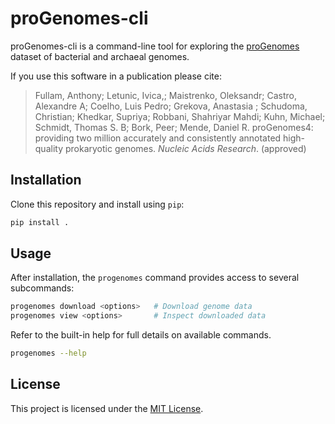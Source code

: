 # proGenomes-cli

proGenomes-cli is a command-line tool for exploring the [proGenomes](https://progenomes.embl.de) dataset of bacterial and archaeal genomes.

If you use this software in a publication please cite:

> Fullam, Anthony; Letunic, Ivica,; Maistrenko, Oleksandr; Castro, Alexandre A; Coelho, Luis Pedro; Grekova, Anastasia ; Schudoma, Christian; Khedkar, Supriya; Robbani, Shahriyar Mahdi; Kuhn, Michael; Schmidt, Thomas S. B; Bork, Peer; Mende, Daniel R. proGenomes4: providing two million accurately and consistently annotated high-quality prokaryotic genomes. *Nucleic Acids Research*. (approved)

## Installation

Clone this repository and install using `pip`:

```bash
pip install .
```

## Usage

After installation, the `progenomes` command provides access to several subcommands:

```bash
progenomes download <options>   # Download genome data
progenomes view <options>       # Inspect downloaded data
```

Refer to the built-in help for full details on available commands.

```bash
progenomes --help
```

## License

This project is licensed under the [MIT License](LICENSE).

